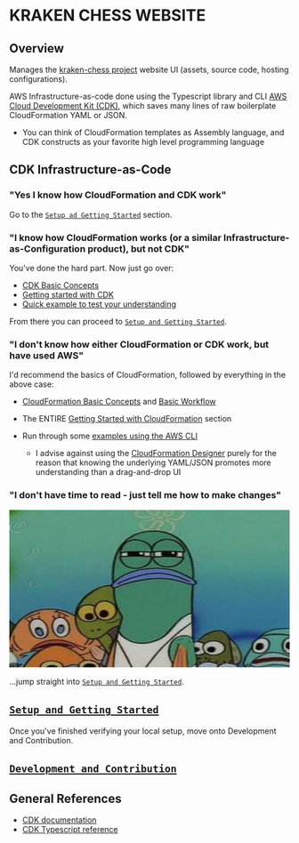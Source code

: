 # KRAKEN CHESS WEBSITE

## Overview

Manages the [kraken-chess project](https://github.com/kraken-chess) website UI (assets, source code, hosting configurations).

AWS Infrastructure-as-code done using the Typescript library and CLI [AWS Cloud Development Kit (CDK)](https://docs.aws.amazon.com/cdk/latest/guide/home.html), which saves many lines of raw boilerplate CloudFormation YAML or JSON.

+ You can think of CloudFormation templates as Assembly language, and CDK constructs as your favorite high level programming language

## CDK Infrastructure-as-Code

### "Yes I know how CloudFormation and CDK work"

Go to the [`Setup ad Getting Started`](SETUP.md) section.

### "I know how CloudFormation works (or a similar Infrastructure-as-Configuration product), but not CDK"

You've done the hard part. Now just go over:

+ [CDK Basic Concepts](https://docs.aws.amazon.com/cdk/latest/guide/core_concepts.html)
+ [Getting started with CDK](https://docs.aws.amazon.com/cdk/latest/guide/getting_started.html)
+ [Quick example to test your understanding](https://docs.aws.amazon.com/cdk/latest/guide/serverless_example.html)

From there you can proceed to [`Setup and Getting Started`](SETUP.md).

### "I don't know how either CloudFormation or CDK work, but have used AWS"

I'd recommend the basics of CloudFormation, followed by everything in the above case:

+ [CloudFormation Basic Concepts](https://docs.aws.amazon.com/AWSCloudFormation/latest/UserGuide/cfn-whatis-concepts.html) and [Basic Workflow](https://docs.aws.amazon.com/AWSCloudFormation/latest/UserGuide/cfn-whatis-howdoesitwork.html)
+ The ENTIRE [Getting Started with CloudFormation](https://docs.aws.amazon.com/AWSCloudFormation/latest/UserGuide/GettingStarted.html) section
+ Run through some [examples using the AWS CLI](https://docs.aws.amazon.com/AWSCloudFormation/latest/UserGuide/cfn-using-cli.html)

  + I advise against using the [CloudFormation Designer](https://docs.aws.amazon.com/AWSCloudFormation/latest/UserGuide/working-with-templates-cfn-designer.html) purely for the reason that knowing the underlying YAML/JSON promotes more understanding than a drag-and-drop UI

### "I don't have time to read - just tell me how to make changes"

![O RLY](assets/spongebob_lifeguard.jpg)

...jump straight into [`Setup and Getting Started`](SETUP.md).

## [`Setup and Getting Started`](SETUP.md)

Once you've finished verifying your local setup, move onto Development and Contribution.

## [`Development and Contribution`](CONTRIBUTION.md)

## General References

+ [CDK documentation](https://docs.aws.amazon.com/cdk/latest/guide/home.html)
+ [CDK Typescript reference](https://docs.aws.amazon.com/cdk/api/latest/typescript/api/index.html)

